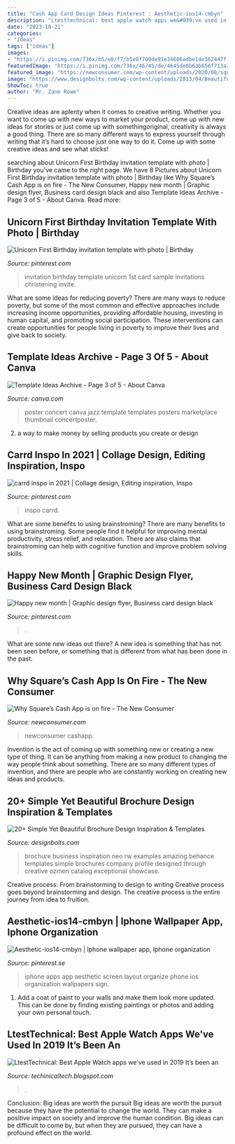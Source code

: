```yaml
---
title: "Cash App Card Design Ideas Pinterest : Aesthetic-ios14-cmbyn"
description: "Ltesttechnical: best apple watch apps we&#039;ve used in 2019 it’s been an"
date: "2023-10-21"
categories:
- "ideas"
tags: ["ideas"]
images:
- "https://i.pinimg.com/736x/b5/e0/f7/b5e0f709de91e34686adbe1de362447f.jpg"
featuredImage: "https://i.pinimg.com/736x/46/45/de/4645de8b63b656f713a337adc0f1c4c7.jpg"
featured_image: "https://newconsumer.com/wp-content/uploads/2020/08/square-glow-in-the-dark-cash-card-2000x1125.jpg"
image: "https://www.designbolts.com/wp-content/uploads/2013/04/Beautiful-business-brochure-design-ideas-1.jpg"
ShowToc: true
author: "Mr. Zane Rowe"
---
```



Creative ideas are aplenty when it comes to creative writing. Whether you want to come up with new ways to market your product, come up with new ideas for stories or just come up with somethingoriginal, creativity is always a good thing. There are so many different ways to express yourself through writing that it’s hard to choose just one way to do it. Come up with some creative ideas and see what sticks!

	

		
searching about Unicorn First Birthday invitation template with photo | Birthday you've came to the right page. We have 8 Pictures about Unicorn First Birthday invitation template with photo | Birthday like Why Square’s Cash App is on fire - The New Consumer, Happy new month | Graphic design flyer, Business card design black and also Template Ideas Archive - Page 3 of 5 - About Canva. Read more:
		
    
## Unicorn First Birthday Invitation Template With Photo | Birthday

<img loading=lazy src="https://i.pinimg.com/736x/b5/e0/f7/b5e0f709de91e34686adbe1de362447f.jpg" onerror="this.onerror=null;this.src='https://tse1.mm.bing.net/th?id=OIP.Sqx8yX8vOdeFy0jEXiy4XwHaHa&amp;pid=15.1';" alt="Unicorn First Birthday invitation template with photo | Birthday">

_Source: pinterest.com_

>invitation birthday template unicorn 1st card sample invitations christening invite. 

	

What are some ideas for reducing poverty?
There are many ways to reduce poverty, but some of the most common and effective approaches include increasing income opportunities, providing affordable housing, investing in human capital, and promoting social participation. These interventions can create opportunities for people living in poverty to improve their lives and give back to society.

    
## Template Ideas Archive - Page 3 Of 5 - About Canva

<img loading=lazy src="https://about.canva.com/wp-content/uploads/sites/3/2016/07/concertposter.png" onerror="this.onerror=null;this.src='https://tse4.mm.bing.net/th?id=OIP.2JXj7xmthLAfYMeXpb_AmgHaKe&amp;pid=15.1';" alt="Template Ideas Archive - Page 3 of 5 - About Canva">

_Source: canva.com_

>poster concert canva jazz template templates posters marketplace thumbnail concertposter. 

	

2. a way to make money by selling products you create or design

    
## Carrd Inspo In 2021 | Collage Design, Editing Inspiration, Inspo

<img loading=lazy src="https://i.pinimg.com/736x/46/45/de/4645de8b63b656f713a337adc0f1c4c7.jpg" onerror="this.onerror=null;this.src='https://tse1.mm.bing.net/th?id=OIP.w2MsK-wWc4Rsnn6P8Odg5wHaKu&amp;pid=15.1';" alt="carrd inspo in 2021 | Collage design, Editing inspiration, Inspo">

_Source: pinterest.com_

>inspo carrd. 

	

What are some benefits to using brainstroming?
There are many benefits to using brainstroming. Some people find it helpful for improving mental productivity, stress relief, and relaxation. There are also claims that brainstroming can help with cognitive function and improve problem solving skills.

    
## Happy New Month | Graphic Design Flyer, Business Card Design Black

<img loading=lazy src="https://i.pinimg.com/736x/97/21/06/972106428ff9b8ecec26268a8315fc9f.jpg" onerror="this.onerror=null;this.src='https://tse4.mm.bing.net/th?id=OIP.LsGGGWcV61nXBa-1MaLm0QHaHa&amp;pid=15.1';" alt="Happy new month | Graphic design flyer, Business card design black">

_Source: pinterest.com_

>. 

	

What are some new ideas out there?
A new idea is something that has not been seen before, or something that is different from what has been done in the past.

    
## Why Square’s Cash App Is On Fire - The New Consumer

<img loading=lazy src="https://newconsumer.com/wp-content/uploads/2020/08/square-glow-in-the-dark-cash-card-2000x1125.jpg" onerror="this.onerror=null;this.src='https://tse3.mm.bing.net/th?id=OIP.DryXZuNa7MBMo6ChldyJOwHaEK&amp;pid=15.1';" alt="Why Square’s Cash App is on fire - The New Consumer">

_Source: newconsumer.com_

>newconsumer cashapp. 

	

Invention is the act of coming up with something new or creating a new type of thing. It can be anything from making a new product to changing the way people think about something. There are so many different types of invention, and there are people who are constantly working on creating new ideas and products.

    
## 20+ Simple Yet Beautiful Brochure Design Inspiration &amp; Templates

<img loading=lazy src="https://www.designbolts.com/wp-content/uploads/2013/04/Beautiful-business-brochure-design-ideas-1.jpg" onerror="this.onerror=null;this.src='https://tse2.mm.bing.net/th?id=OIP.j9iSQ6ZMalPPeSwFKJwY6wHaEs&amp;pid=15.1';" alt="20+ Simple Yet Beautiful Brochure Design Inspiration &amp; Templates">

_Source: designbolts.com_

>brochure business inspiration neo rw examples amazing behance templates simple brochures company profile designed through creative ozmen catalog exceptional showcase. 

	

Creative process: From brainstorming to design to writing
Creative process goes beyond brainstorming and design. The creative process is the entire journey from idea to fruition.

    
## Aesthetic-ios14-cmbyn | Iphone Wallpaper App, Iphone Organization

<img loading=lazy src="https://i.pinimg.com/736x/e4/5f/06/e45f06671bd81711f0b614d7db9b91ba.jpg" onerror="this.onerror=null;this.src='https://tse1.mm.bing.net/th?id=OIP.L_ClfkCN_1nFbaYO90bgiwHaNK&amp;pid=15.1';" alt="Aesthetic-ios14-cmbyn | Iphone wallpaper app, Iphone organization">

_Source: pinterest.se_

>iphone apps app aesthetic screen layout organize phone ios organization wallpapers sign. 

	

1. Add a coat of paint to your walls and make them look more updated. This can be done by finding existing paintings or photos and adding your own personal touch. 

    
## LtestTechnical: Best Apple Watch Apps We&#039;ve Used In 2019 It’s Been An

<img loading=lazy src="https://lh5.googleusercontent.com/proxy/ySrKQaYjS9gyxh2LConac_MYYrkvyv99GhyQxVgDM9BghxFyJWdhKaaCnlq7_YRFvAjaE0W3Xm9NYb787dQylNm0D_PfdJZh3_w3sNhGYA=w1200-h630-p-k-no-nu" onerror="this.onerror=null;this.src='https://tse1.mm.bing.net/th?id=OIP.RpA6hGS32hc2VIVNEvtmXwHaEK&amp;pid=15.1';" alt="LtestTechnical: Best Apple Watch apps we&#039;ve used in 2019 It’s been an">

_Source: techinicaltech.blogspot.com_

>. 

	

Conclusion: Big ideas are worth the pursuit
Big ideas are worth the pursuit because they have the potential to change the world. They can make a positive impact on society and improve the human condition. Big ideas can be difficult to come by, but when they are pursued, they can have a profound effect on the world.

